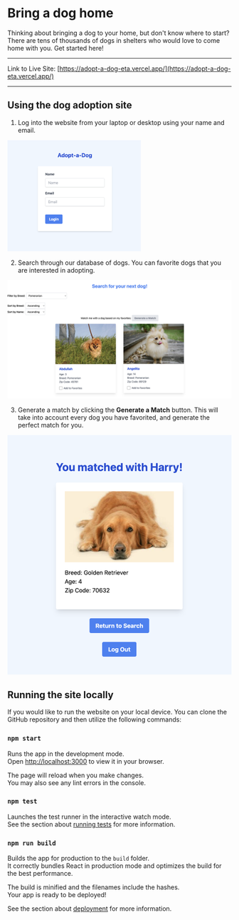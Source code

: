 # Bring a dog home

Thinking about bringing a dog to your home, but don't know where to start? There are tens of thousands of dogs in shelters who would love to come home with you. Get started here!

---

Link to Live Site:
[https://adopt-a-dog-eta.vercel.app/](https://adopt-a-dog-eta.vercel.app/)

---

## Using the dog adoption site

1. Log into the website from your laptop or desktop using your name and email.

<!-- ![](public/adopt-a-dog-login.png) -->
<img src="public/adopt-a-dog-login.png" width='300'/>

2. Search through our database of dogs. You can favorite dogs that you are interested in adopting.

<!-- ![](public/adopt-a-dog-search.png) -->
<img src="public/adopt-a-dog-search.png" width='600'/>

3. Generate a match by clicking the **Generate a Match** button. This will take into account every dog you have favorited, and generate the perfect match for you. 

<!-- ![](public/adopt-a-dog-match.png) -->
<img src="public/adopt-a-dog-match.png" width='600'/>

## Running the site locally

If you would like to run the website on your local device. You can clone the GitHub repository and then utilize the following commands:

### `npm start`

Runs the app in the development mode.\
Open [http://localhost:3000](http://localhost:3000) to view it in your browser.

The page will reload when you make changes.\
You may also see any lint errors in the console.

### `npm test`

Launches the test runner in the interactive watch mode.\
See the section about [running tests](https://facebook.github.io/create-react-app/docs/running-tests) for more information.

### `npm run build`

Builds the app for production to the `build` folder.\
It correctly bundles React in production mode and optimizes the build for the best performance.

The build is minified and the filenames include the hashes.\
Your app is ready to be deployed!

See the section about [deployment](https://facebook.github.io/create-react-app/docs/deployment) for more information.

